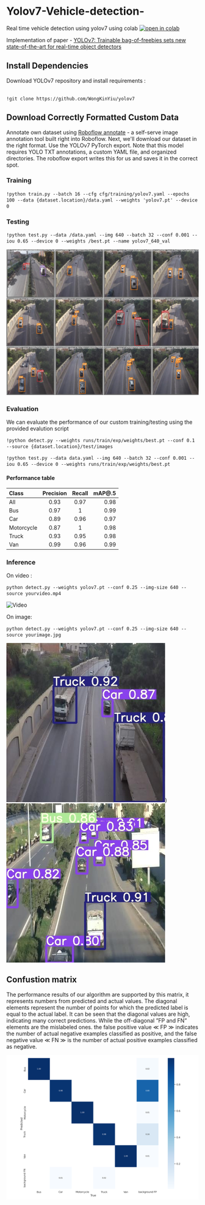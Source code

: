 # Yolov7-Vehicle-detection-
Real time vehicle detection using yolov7 using colab
[![open in colab](https://colab.research.google.com/assets/colab-badge.svg)](https://colab.research.google.com/drive/1p5v2o8Dw1k4naYXKAbybSPdRj2dMLhDL?authuser=2)

Implementation of paper - [YOLOv7: Trainable bag-of-freebies sets new state-of-the-art for real-time object detectors](https://arxiv.org/abs/2207.02696)

## Install Dependencies
Download YOLOv7 repository and install requirements :

```

!git clone https://github.com/WongKinYiu/yolov7

```
## Download Correctly Formatted Custom Data
Annotate own dataset using [Roboflow annotate](https://roboflow.com/annotate) - a self-serve image annotation tool built right into Roboflow.
Next, we'll download our dataset in the right format. Use the YOLOv7 PyTorch export. Note that this model requires YOLO TXT annotations, a custom YAML file, and organized directories. The roboflow export writes this for us and saves it in the correct spot.

### Training

```
!python train.py --batch 16 --cfg cfg/training/yolov7.yaml --epochs 100 --data {dataset.location}/data.yaml --weights 'yolov7.pt' --device 0

```
### Testing
```
!python test.py --data /data.yaml --img 640 --batch 32 --conf 0.001 --iou 0.65 --device 0 --weights /best.pt --name yolov7_640_val
```
![Image](https://github.com/Batoulhf/Yolov7-Vehicle-detection-/blob/main/Detection%20results/test/Metrics/test_labels.jpg)

### Evaluation
We can evaluate the performance of our custom training/testing using the provided evalution script
```
!python detect.py --weights runs/train/exp/weights/best.pt --conf 0.1 --source {dataset.location}/test/images

```

```
!python test.py --data data.yaml --img 640 --batch 32 --conf 0.001 --iou 0.65 --device 0 --weights runs/train/exp/weights/best.pt 
```
#### Performance table
| Class      | Precision | Recall | mAP@.5 |
| :----------|:---------:|:------:|-------:|
| All        | 0.93      | 0.97   | 0.98   |
| Bus        | 0.97      | 1      | 0.99   |
| Car        | 0.89      | 0.96   | 0.97   |
| Motorcycle | 0.87      | 1      | 0.98   |
| Truck      | 0.93      | 0.95   | 0.98   |
| Van        | 0.99      | 0.96   | 0.99   |


### Inference

On video : 

```
python detect.py --weights yolov7.pt --conf 0.25 --img-size 640 --source yourvideo.mp4
```
![Video](https://github.com/Batoulhf/Yolov7-Vehicle-detection-/blob/main/Detection%20results/detect/Video/vid3_Trim_Trim%20(1).gif)

On image:
```
python detect.py --weights yolov7.pt --conf 0.25 --img-size 640 --source yourimage.jpg
```

![Image](https://github.com/Batoulhf/Yolov7-Vehicle-detection-/blob/main/Detection%20results/detect/Images/image291_jpg.rf.83ec2f34acfb6f568d1bf4c7f66dc26f.jpg))
![Image2](https://github.com/Batoulhf/Yolov7-Vehicle-detection-/blob/main/Detection%20results/detect/Images/B-1080p--26-_jpg.rf.83d7cf8e213fe2829303613e735aa3ce.jpg)

## Confustion matrix
The performance results of our algorithm are supported by this matrix, it represents numbers from predicted and actual values. The diagonal elements represent the number of points for which the predicted label is equal to the actual label. It can be seen that the diagonal values are high, indicating many correct predictions. While the off-diagonal ”FP and FN” elements are the mislabeled ones. the false positive value ≪ FP ≫ indicates the number of actual negative examples classified as positive, and the false negative value ≪ FN ≫ is the number of actual positive examples classified as negative.

![Image](https://github.com/Batoulhf/Yolov7-Vehicle-detection-/blob/main/Detection%20results/test/Metrics/confusion_matrix.png)
